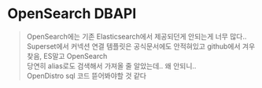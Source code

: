 # OpenSearch DBAPI

> OpenSearch에는 기존 Elasticsearch에서 제공되던게 안되는게 너무 많다..<br>
> Superset에서 커넥션 연결 템플릿은 공식문서에도 안적혀있고 github에서 겨우 찾음, ES말고 OpenSearch<br>
> 당연히 alias로도 검색해서 가져올 줄 알았는데.. 왜 안되니..<br>
> OpenDistro sql 코드 뜯어봐야할 것 같다<br>
